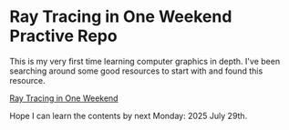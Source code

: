 # Ray Tracing in One Weekend Practive Repo
This is my very first time learning computer graphics in depth. I've been searching around some good resources to start with and found this resource.

[Ray Tracing in One Weekend](https://raytracing.github.io/books/RayTracingInOneWeekend.html)

Hope I can learn the contents by next Monday: 2025 July 29th.
